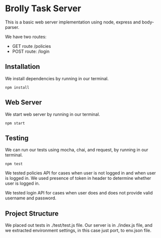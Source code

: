# Brolly Task Server

This is a basic web server implementation using node, express and body-parser.

We have two routes:
- GET route  /policies
- POST route: /login

## Installation

We install dependencies by running in our terminal.
```terminal
npm install
```

## Web Server

We start web server by running in our terminal.
```terminal
npm start
```

## Testing

We can run our tests using mocha, chai, and request, by running in our terminal.
```terminal
npm test
```

We tested policies API for cases when user is not logged in and when user is logged in.
We used presence of token in header to determine whether user is logged in.

We tested login API for cases when user does and does not provide valid username and password.

## Project Structure

We placed out tests in ./test/test.js file. Our server is in ./index.js file, and we extracted environment settings, in this case just port, to env.json file.